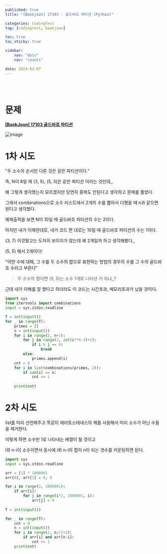 ```yaml
---
published: true
title: "[Baekjoon] 17103 - 골드바흐 파티션 (Python)"

categories: CodingTest
tag: [codingtest, baekjoon]

toc: true
toc_sticky: true

sidebar:
    nav: "docs"
    nav: "counts"

date: 2024-02-07
---
```

<br>
<br>

# 문제

**[[BaekJoon] 17103 골드바흐 파티션](https://www.acmicpc.net/problem/17103)**

![image](https://github.com/leejongseok1/leejongseok1.github.io/assets/79849878/a0e6ec48-df92-4859-a339-86b822d3e6d0)


# 1차 시도

"두 소수의 순서만 다른 것은 같은 파티션이다."

즉, N이 8일 때 (3, 5), (5, 3)은 같은 파티션 이라는 것인데,,

왜 그렇게 생각했는지 모르겠지만 당연히 중복도 안된다고 생각하고 문제를 풀었다.

그래서 combinations으로 소수 리스트에서 2개의 수를 뽑아서 더했을 때 n과 같으면 된다고 생각했다.

예제출력을 보면 N이 10일 때 골드바흐 파티션의 수는 2이다.

하지만 내가 이해한대로, 내가 코드 짠 대로는 10일 때 골드바흐 파티션의 수는 1이다.

(3, 7) 이것말고는 도저히 보이지가 않는데 왜 2개일까 하고 생각해봤다,,

(5, 5) 해서 2개이다!

"어떤 수에 대해, 그 수를 두 소수의 합으로 표현하는 방법의 경우의 수를 그 수의 골드바흐 수라고 부른다"

> 두 소수의 합이면 (5, 5)는 소수 1개로 나타낸 거 아냐,,?

근데 내가 이해를 잘 했다고 하더라도 이 코드는 시간초과, 메모리초과가 났을 것이다.

```python
import sys
from itertools import combinations
input = sys.stdin.readline

T = int(input())
for _ in range(T):
    primes = []
    n = int(input())
    for i in range(2, n+1):
        for j in range(2, int(i**0.5)+1):
            if i % j == 0:
                break
        else:
            primes.append(i)
    cnt = 0
    for i in list(combinations(primes, 2)):
        if sum(i) == n:
            cnt += 1
    
    print(cnt)
```

# 2차 시도

list를 미리 선언해주고 똑같이 에라토스테네스의 체를 사용해서 미리 소수가 아닌 수들을 제거한다.

이렇게 하면 소수만 1로 나타내는 배열이 될 것이고

i와 n-i이 소수이면서 동시에 i와 n-i의 합이 n이 되는 갯수를 카운팅하면 된다.

```python
import sys
input = sys.stdin.readline

arr = [1] * 1000001
arr[0], arr[1] = 0, 0

for i in range(2, 1000001):
    if arr[i]:
        for j in range(i*2, 1000001, i):
            arr[j] = 0
            
T = int(input())

for _ in range(T):
    cnt = 0
    n = int(input())
    for i in range(2, n//2+1):
        if arr[i] and arr[n-i]:
            cnt += 1
    print(cnt)
```